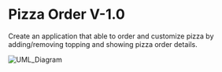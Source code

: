 # Pizza Order V-1.0
Create an application that able to order and customize pizza by adding/removing topping and showing pizza order details.



![UML_Diagram](https://user-images.githubusercontent.com/83149494/213839946-85e66f02-158f-4d5c-b1cb-2dbced40ec41.png)
